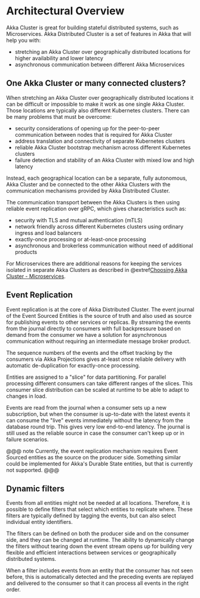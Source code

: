 # Architectural Overview

Akka Cluster is great for building stateful distributed systems, such as Microservices. Akka Distributed Cluster 
is a set of features in Akka that will help you with:

* stretching an Akka Cluster over geographically distributed locations for higher availability and lower latency
* asynchronous communication between different Akka Microservices 

## One Akka Cluster or many connected clusters?

When stretching an Akka Cluster over geographically distributed locations it can be difficult or impossible to
make it work as one single Akka Cluster. Those locations are typically also different Kubernetes clusters. There can be
many problems that must be overcome:

* security considerations of opening up for the peer-to-peer communication between nodes that is required for Akka Cluster
* address translation and connectivity of separate Kubernetes clusters
* reliable Akka Cluster bootstrap mechanism across different Kubernetes clusters
* failure detection and stability of an Akka Cluster with mixed low and high latency

Instead, each geographical location can be a separate, fully autonomous, Akka Cluster and be connected to the other
Akka Clusters with the communication mechanisms provided by Akka Distributed Cluster.

The communication transport between the Akka Clusters is then using reliable event replication over gRPC, which
gives characteristics such as:

* security with TLS and mutual authentication (mTLS)
* network friendly across different Kubernetes clusters using ordinary ingress and load balancers
* exactly-once processing or at-least-once processing
* asynchronous and brokerless communication without need of additional products

For Microservices there are additional reasons for keeping the services isolated in separate Akka Clusters as
described in @extref[Choosing Akka Cluster - Microservices](akka:typed/choosing-cluster.html).

## Event Replication

Event replication is at the core of Akka Distributed Cluster. The event journal of the Event Sourced Entities
is the source of truth and also used as source for publishing events to other services or replicas. By streaming
the events from the journal directly to consumers with full backpressure based on demand from the consumer we
have a solution for asynchronous communication without requiring an intermediate message broker product.

The sequence numbers of the events and the offset tracking by the consumers via Akka Projections gives
at-least once reliable delivery with automatic de-duplication for exactly-once processing.

Entities are assigned to a "slice" for data partitioning. For parallel processing different consumers can take
different ranges of the slices. This consumer slice distribution can be scaled at runtime to be able to
adapt to changes in load.

Events are read from the journal when a consumer sets up a new subscription, but when the consumer is up-to-date
with the latest events it can consume the "live" events immediately without the latency from the database
round trip. This gives very low end-to-end latency. The journal is still used as the reliable source in
case the consumer can't keep up or in failure scenarios.

@@@ note
Currently, the event replication mechanism requires Event Sourced entities as the source on the producer side.
Something similar could be implemented for Akka's Durable State entities, but that is currently not supported. 
@@@

## Dynamic filters

Events from all entities might not be needed at all locations. Therefore, it is possible to define filters that
select which entities to replicate where. These filters are typically defined by tagging the events, but can
also select individual entity identifiers.

The filters can be defined on both the producer side and on the consumer side, and they can be changed at runtime.
The ability to dynamically change the filters without tearing down the event stream opens up for building
very flexible and efficient interactions between services or geographically distributed systems.

When a filter includes events from an entity that the consumer has not seen before, this is automatically detected
and the preceding events are replayed and delivered to the consumer so that it can process all events in the right
order.
